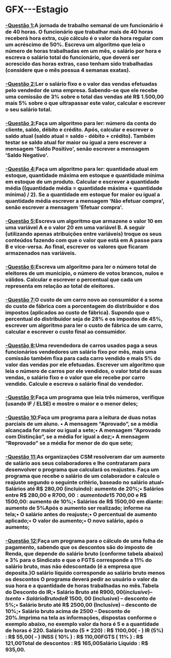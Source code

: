 # GFX---Estagio

### [-Questão 1:](https://github.com/ErikTakeuti/GFX---Estagio/blob/main/Quest%C3%B5es%20de%20L%C3%B3gica%20-%20GFX/Q1.por)A jornada de trabalho semanal de um funcionário é de 40 horas. O funcionário que trabalhar mais de 40 horas receberá hora extra, cujo cálculo é o valor da hora regular com um acréscimo de 50%. Escreva um algoritmo que leia o número de horas trabalhadas em um mês, o salário por hora e escreva o salário total do funcionário, que deverá ser acrescido das horas extras, caso tenham sido trabalhadas (considere que o mês possua 4 semanas exatas).

### [-Questão 2:](https://github.com/ErikTakeuti/GFX---Estagio/blob/main/Quest%C3%B5es%20de%20L%C3%B3gica%20-%20GFX/Q2.por)Ler o salário fixo e o valor das vendas efetuadas pelo vendedor de uma empresa. Sabendo-se que ele recebe uma comissão de 3% sobre o total das vendas até R$ 1.500,00 mais 5% sobre o que ultrapassar este valor, calcular e escrever o seu salário total.

### [-Questão 3:](https://github.com/ErikTakeuti/GFX---Estagio/blob/main/Quest%C3%B5es%20de%20L%C3%B3gica%20-%20GFX/Q3.por)Faça um algoritmo para ler: número da conta do cliente, saldo, débito e crédito. Após, calcular e escrever o saldo atual (saldo atual = saldo - débito + crédito). Também testar se saldo atual for maior ou igual a zero escrever a mensagem 'Saldo Positivo', senão escrever a mensagem 'Saldo Negativo'.

### [-Questão 4:](https://github.com/ErikTakeuti/GFX---Estagio/blob/main/Quest%C3%B5es%20de%20L%C3%B3gica%20-%20GFX/Q4.por)Faça um algoritmo para ler: quantidade atual em estoque, quantidade máxima em estoque e quantidade mínima em estoque de um produto. Calcular e escrever a quantidade média ((quantidade média = quantidade máxima + quantidade mínima) / 2). Se a quantidade em estoque for maior ou igual a quantidade média escrever a mensagem 'Não efetuar compra', senão escrever a mensagem 'Efetuar compra'.

### [-Questão 5:](https://github.com/ErikTakeuti/GFX---Estagio/blob/main/Quest%C3%B5es%20de%20L%C3%B3gica%20-%20GFX/Q5.por)Escreva um algoritmo que armazene o valor 10 em uma variável A e o valor 20 em uma variável B. A seguir (utilizando apenas atribuições entre variáveis) troque os seus conteúdos fazendo com que o valor que está em A passe para B e vice-versa. Ao final, escrever os valores que ficaram armazenados nas variáveis.

### [-Questão 6:](https://github.com/ErikTakeuti/GFX---Estagio/blob/main/Quest%C3%B5es%20de%20L%C3%B3gica%20-%20GFX/Q6.por)Escreva um algoritmo para ler o número total de eleitores de um município, o número de votos brancos, nulos e válidos. Calcular e escrever o percentual que cada um representa em relação ao total de eleitores.

### [-Questão 7:](https://github.com/ErikTakeuti/GFX---Estagio/blob/main/Quest%C3%B5es%20de%20L%C3%B3gica%20-%20GFX/Q7.por)O custo de um carro novo ao consumidor é a soma do custo de fábrica com a porcentagem do distribuidor e dos impostos (aplicados ao custo de fábrica). Supondo que o percentual do distribuidor seja de 28% e os impostos de 45%, escrever um algoritmo para ler o custo de fábrica de um carro, calcular e escrever o custo final ao consumidor.

### [-Questão 8:](https://github.com/ErikTakeuti/GFX---Estagio/blob/main/Quest%C3%B5es%20de%20L%C3%B3gica%20-%20GFX/Q8.por)Uma revendedora de carros usados paga a seus funcionários vendedores um salário fixo por mês, mais uma comissão também fixa para cada carro vendido e mais 5% do valor das vendas por ele efetuadas. Escrever um algoritmo que leia o número de carros por ele vendidos, o valor total de suas vendas, o salário fixo e o valor que ele recebe por carro vendido. Calcule e escreva o salário final do vendedor.

### [-Questão 9:](https://github.com/ErikTakeuti/GFX---Estagio/blob/main/Quest%C3%B5es%20de%20L%C3%B3gica%20-%20GFX/Q9.por)Faça um programa que leia três números, verifique (usando IF / ELSE) e mostre o maior e o menor deles;

### [-Questão 10:](https://github.com/ErikTakeuti/GFX---Estagio/blob/main/Quest%C3%B5es%20de%20L%C3%B3gica%20-%20GFX/Q10.por)Faça um programa para a leitura de duas notas parciais de um aluno. • A mensagem “Aprovado”, se a média alcançada for maior ou igual a sete;• A mensagem “Aprovado com Distinção”, se a média for igual a dez;• A mensagem “Reprovado” se a média for menor de do que sete;

### [-Questão 11:](https://github.com/ErikTakeuti/GFX---Estagio/blob/main/Quest%C3%B5es%20de%20L%C3%B3gica%20-%20GFX/Q11.por)As organizações CSM resolveram dar um aumento de salário aos seus colaboradores e lhe contrataram para desenvolver o programa que calculará os reajustes. Faça um programa que recebe o salário de um colaborador e calcule o reajuste segundo o seguinte critério, baseado no salário atual• Salários até R$ 280,00 (incluindo): aumento de 20%;• Salários entre R$ 280,00 e R$700,00: aumento de 15%;• Salários entre R$ 700,00 e R$ 1500,00: aumento de 10%;• Salários de R$ 1500,00 em diante: aumento de 5%Após o aumento ser realizado; informe na tela;• O salário antes do reajuste;• O percentual de aumento aplicado;• O valor do aumento;• O novo salário, após o aumento;

### [-Questão 12:](https://github.com/ErikTakeuti/GFX---Estagio/blob/main/Quest%C3%B5es%20de%20L%C3%B3gica%20-%20GFX/Q12.por)Faça um programa para o cálculo de uma folha de pagamento, sabendo que os descontos são do imposto de Renda, que depende do salário bruto (conforme tabela abaixo) e 3% para o Sindicato e que o FGTS corresponde a 11% do salário bruto, mas não édescontado (é a empresa que deposita.)O salário líquido corresponde ao salário bruto menos os descontos O programa deverá pedir ao usuário o valor da sua hora e a quantidade de horas trabalhadas no mês.Tabela do Desconto do IR;• Salário Bruto até R$900,00 (inclusive) – Isento • Salário Bruto de R$ 1500, 00 (inclusive) – desconto de 5%;• Salário bruto até R$ 2500,00 (Inclusive) – desconto de 10%;• Salário bruto acima de 2500 – Desconto de 20%.Imprima na tela as informações, dispostas conforme o exemplo abaixo, no exemplo valor da hora é 5 e a quantidade de horas é 220. Salário bruto (5 * 220) : R$ 1100,00( - ) IR (5%) : R$ 55,00( - ) INSS ( 10% ) : R$ 110,00FGTS ( 11% ) : R$ 121,00Total de descontos : R$ 165,00Salário Líquido : R$ 935,00.

